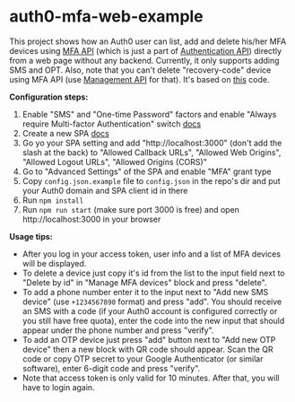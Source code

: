 # auth0-mfa-web-example

This project shows how an Auth0 user can list, add and delete his/her MFA devices using [MFA API](https://auth0.com/docs/multifactor-authentication/api) (which is just a part of [Authentication API](https://auth0.com/docs/api/authentication#multi-factor-authentication)) directly from a web page without any backend. Currently, it only supports adding SMS and OPT. Also, note that you can't delete "recovery-code" device using MFA API (use [Management API](https://auth0.com/docs/api/management/v2/#!/Guardian/delete_enrollments_by_id) for that). It's based on [this](https://github.com/auth0-samples/auth0-javascript-samples/tree/master/01-Login) code.

**Configuration steps:**

1. Enable "SMS" and "One-time Password" factors and enable "Always require Multi-factor Authentication" switch [docs](https://auth0.com/docs/multifactor-authentication#1-enable-the-factors-you-require) 
1. Create a new SPA [docs](https://auth0.com/docs/dashboard/guides/applications/register-app-spa)
1. Go yo your SPA setting and add "http://localhost:3000" (don't add the slash at the back) to "Allowed Callback URLs", "Allowed Web Origins", "Allowed Logout URLs", "Allowed Origins (CORS)"
1. Go to "Advanced Settings" of the SPA and enable "MFA" grant type
1. Copy `config.json.example` file to `config.json` in the repo's dir and put your Auth0 domain and SPA client id in there
1. Run `npm install`
1. Run `npm run start` (make sure port 3000 is free) and open http://localhost:3000 in your browser

**Usage tips:**

* After you log in your access token, user info and a list of MFA devices will be displayed.
* To delete a device just copy it's id from the list to the input field next to "Delete by id" in "Manage MFA devices" block and press "delete".
* To add a phone number enter it to the input next to "Add new SMS device" (use `+1234567890` format) and press "add". You should receive an SMS with a code (if your Auth0 account is configured correctly or you still have free quota), enter the code into the new input that should appear under the phone number and press "verify".
* To add an OTP device just press "add" button next to "Add new OTP device" then a new block with QR code should appear. Scan the QR code or copy OTP secret to your Google Authenticator (or similar software), enter 6-digit code and press "verify".
* Note that access token is only valid for 10 minutes. After that, you will have to login again.
